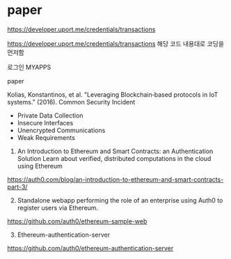 # paper


https://developer.uport.me/credentials/transactions

https://developer.uport.me/credentials/transactions
해당 코드 내용대로 코딩을 먼저함



로그인
MYAPPS





paper

Kolias, Konstantinos, et al. "Leveraging Blockchain‐based protocols in IoT systems." (2016).
Common Security Incident
- Private Data Collection
- Insecure Interfaces
- Unencrypted Communications
- Weak Requirements



1. An Introduction to Ethereum and Smart Contracts: an Authentication Solution Learn about verified, distributed computations in the cloud using Ethereum


https://auth0.com/blog/an-introduction-to-ethereum-and-smart-contracts-part-3/


2. Standalone webapp performing the role of an enterprise using Auth0 to register users via Ethereum.

https://github.com/auth0/ethereum-sample-web

3. Ethereum-authentication-server

https://github.com/auth0/ethereum-authentication-server




